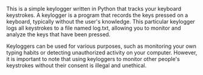 This is a simple keylogger written in Python that tracks your keyboard keystrokes. A keylogger is a program that records the keys pressed on a keyboard, typically without the user's knowledge. This particular keylogger logs all keystrokes to a file named log.txt, allowing you to monitor and analyze the keys that have been pressed.

Keyloggers can be used for various purposes, such as monitoring your own typing habits or detecting unauthorized activity on your computer. However, it is important to note that using keyloggers to monitor other people's keystrokes without their consent is illegal and unethical.
